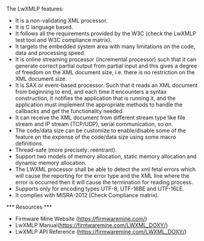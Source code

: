 The LwXMLP features:
-	It is a non-validating XML processor.
-	It is C language based.
-	It follows all the requirements provided by the W3C (check the LwXMLP test tool and W3C compliance matrix).
-	It targets the embedded system area with many limitations on the code, data and processing speed.
-	It is online streaming processor (incremental processor) such that it can generate correct partial output from partial input and this gives a degree of freedom on the XML document size, i.e. there is no restriction on the XML document size. 
-	It is SAX or event-based processor. Such that it reads an XML document from beginning to end, and each time it encounters a syntax construction, it notifies the application that is running it, and the application must implement the appropriate methods to handle the callbacks and get the functionality needed.
-	It can receive the XML document from different stream type like file stream and IP stream (TCP/UDP), serial communication, so on.
-	The code/data size can be customize to enable/disable some of the feature on the expense of the code/data size using some macro definitions.
-	Thread-safe (more precisely: reentrant).
-	Support two models of memory allocation, static memory allocation and dynamic memory allocation.
-	The LWXML processor shall be able to detect the xml fetal errors which will cause the reporting for the error type and the XML line where the error is occurred then it will cause the termination for reading process. 
-	Supports only for encoding types UTF-8, UTF-16BE and UTF-16LE.
-	It complies with MISRA-2012 (Check Compliance matrix).

*** Resources ***
- Firmware Mine Website (https://firmwaremine.com/)
- LwXMLP Manual(https://firmwaremine.com/LWXML_DOXY/)
- LwXMLP API Reference (https://firmwaremine.com/LWXML_DOXY/)

